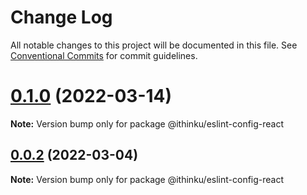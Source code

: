 # Change Log

All notable changes to this project will be documented in this file.
See [Conventional Commits](https://conventionalcommits.org) for commit guidelines.

# [0.1.0](https://github.com/Protagonistss/huangshan/compare/v0.0.2...v0.1.0) (2022-03-14)

**Note:** Version bump only for package @ithinku/eslint-config-react





## [0.0.2](https://github.com/Protagonistss/huangshan/compare/v0.0.1...v0.0.2) (2022-03-04)

**Note:** Version bump only for package @ithinku/eslint-config-react
